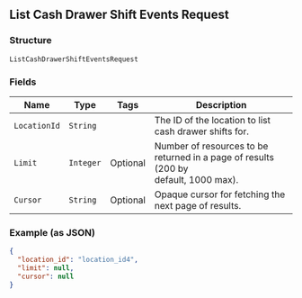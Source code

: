 ## List Cash Drawer Shift Events Request

### Structure

`ListCashDrawerShiftEventsRequest`

### Fields

| Name | Type | Tags | Description |
|  --- | --- | --- | --- |
| `LocationId` | `String` |  | The ID of the location to list cash drawer shifts for. |
| `Limit` | `Integer` | Optional | Number of resources to be returned in a page of results (200 by<br>default, 1000 max). |
| `Cursor` | `String` | Optional | Opaque cursor for fetching the next page of results. |

### Example (as JSON)

```json
{
  "location_id": "location_id4",
  "limit": null,
  "cursor": null
}
```

